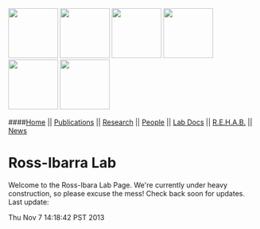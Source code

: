 <a href="research.html#corn">
<img src="http://www.rilab.org/images/corn.jpg" style="width: 100px;"></a>
<a href="research.html#csomes">
<img src="http://www.rilab.org/images/csomes.jpg" style="width: 100px;"></a>
<a href="research.html#teosinte">
<img src="http://www.rilab.org/images/teosinte.jpg" style="width: 100px;"></a>
<a href="research.html#domestication">
<img src="http://www.rilab.org/images/domestication.jpg" style="width: 100px;"></a>
<a href="research.html#tes">
<img src="http://www.rilab.org/images/tes.jpg" style="width: 100px;"></a>
<a href="research.html#trees">
<img src="http://www.rilab.org/images/trees.jpg" style="width: 100px;"></a>

####[Home](index.html) || [Publications](pubs.html) || [Research](research.html) || [People](people.html) || [Lab Docs](https://github.com/RILAB/lab-docs) || [R.E.H.A.B.](rehab.html) || [News](news.html)<br>

# Ross-Ibarra Lab

Welcome to the Ross-Ibara Lab Page. We're currently under heavy construction, so please excuse the mess! Check back soon for updates. Last update:

Thu Nov  7 14:18:42 PST 2013
